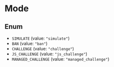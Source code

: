 # Mode

## Enum

* `SIMULATE` (value: `"simulate"`)
* `BAN` (value: `"ban"`)
* `CHALLENGE` (value: `"challenge"`)
* `JS_CHALLENGE` (value: `"js_challenge"`)
* `MANAGED_CHALLENGE` (value: `"managed_challenge"`)
